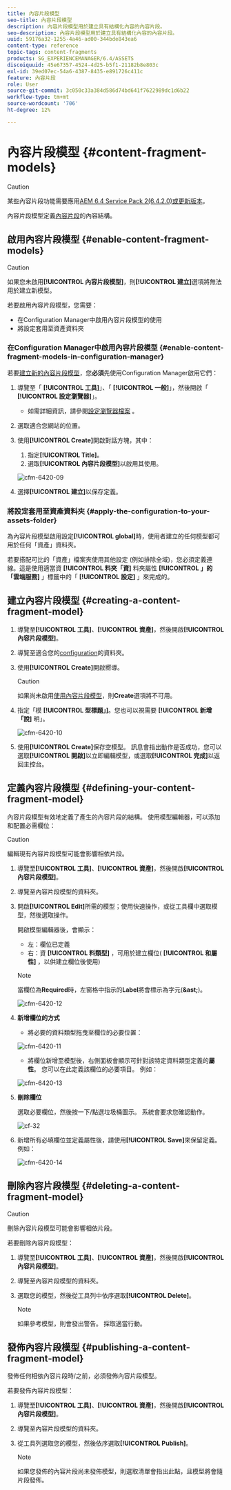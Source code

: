 ```yaml
---
title: 內容片段模型
seo-title: 內容片段模型
description: 內容片段模型用於建立具有結構化內容的內容片段。
seo-description: 內容片段模型用於建立具有結構化內容的內容片段。
uuid: 59176a32-1255-4a46-ad00-344bde843ea6
content-type: reference
topic-tags: content-fragments
products: SG_EXPERIENCEMANAGER/6.4/ASSETS
discoiquuid: 45e67357-4524-4d25-b5f1-21182b8e803c
exl-id: 39ed07ec-54a6-4387-8435-e891726c411c
feature: 內容片段
role: User
source-git-commit: 3c050c33a384d586d74bd641f7622989dc1d6b22
workflow-type: tm+mt
source-wordcount: '706'
ht-degree: 12%

---
```


# 內容片段模型 {#content-fragment-models}

>[!CAUTION]
>
>某些內容片段功能需要應用[AEM 6.4 Service Pack 2(6.4.2.0)或更新版本](../release-notes/sp-release-notes.md)。

內容片段模型定義[內容片段](content-fragments.md)的內容結構。

## 啟用內容片段模型 {#enable-content-fragment-models}

>[!CAUTION]
>
>如果您未啟用&#x200B;**[!UICONTROL 內容片段模型]**，則&#x200B;**[!UICONTROL 建立]**&#x200B;選項將無法用於建立新模型。

若要啟用內容片段模型，您需要：

* 在Configuration Manager中啟用內容片段模型的使用
* 將設定套用至資產資料夾

### 在Configuration Manager中啟用內容片段模型 {#enable-content-fragment-models-in-configuration-manager}

若要[建立新的內容片段模型](#creating-a-content-fragment-model)，您&#x200B;**必須**&#x200B;先使用Configuration Manager啟用它們：

1. 導覽至「 **[!UICONTROL 工具]**」、「 **[!UICONTROL 一般]**」，然後開啟「 **[!UICONTROL 設定瀏覽器]**」。
   * 如需詳細資訊，請參閱[設定瀏覽器檔案](/help/sites-administering/configurations.md) 。
1. 選取適合您網站的位置。
1. 使用&#x200B;**[!UICONTROL Create]**&#x200B;開啟對話方塊，其中：

   1. 指定&#x200B;**[!UICONTROL Title]**。
   1. 選取&#x200B;**[!UICONTROL 內容片段模型]**&#x200B;以啟用其使用。

   ![cfm-6420-09](assets/cfm-6420-09.png)

1. 選擇&#x200B;**[!UICONTROL 建立]**&#x200B;以保存定義。

### 將設定套用至資產資料夾 {#apply-the-configuration-to-your-assets-folder}

為內容片段模型啟用設定&#x200B;**[!UICONTROL global]**&#x200B;時，使用者建立的任何模型都可用於任何「資產」資料夾。

若要搭配可比的「資產」檔案夾使用其他設定 (例如排除全域)，您必須定義連線。這是使用適當資 **[!UICONTROL 料夾「資]** 料夾屬性 **[!UICONTROL 」的「雲端服務]** 」標籤中的「 **[!UICONTROL 設定]** 」來完成的。

## 建立內容片段模型 {#creating-a-content-fragment-model}

1. 導覽至&#x200B;**[!UICONTROL 工具]**、**[!UICONTROL 資產]**，然後開啟&#x200B;**[!UICONTROL 內容片段模型]**。
1. 導覽至適合您的[configuration](#enable-content-fragment-models)的資料夾。
1. 使用&#x200B;**[!UICONTROL Create]**&#x200B;開啟嚮導。

   >[!CAUTION]
   >
   >如果尚未啟用[使用內容片段模型](#enable-content-fragment-models)，則&#x200B;**Create**&#x200B;選項將不可用。

1. 指定「模 **[!UICONTROL 型標題」]**。您也可以視需要 **[!UICONTROL 新增「說]** 明」。

   ![cfm-6420-10](assets/cfm-6420-10.png)

1. 使用&#x200B;**[!UICONTROL Create]**&#x200B;保存空模型。 訊息會指出動作是否成功，您可以選取&#x200B;**[!UICONTROL 開啟]**&#x200B;以立即編輯模型，或選取&#x200B;**[!UICONTROL 完成]**&#x200B;以返回主控台。

## 定義內容片段模型 {#defining-your-content-fragment-model}

內容片段模型有效地定義了產生的內容片段的結構。 使用模型編輯器，可以添加和配置必需欄位：

>[!CAUTION]
>
>編輯現有內容片段模型可能會影響相依片段。

1. 導覽至&#x200B;**[!UICONTROL 工具]**、**[!UICONTROL 資產]**，然後開啟&#x200B;**[!UICONTROL 內容片段模型]**。

1. 導覽至內容片段模型的資料夾。
1. 開啟&#x200B;**[!UICONTROL Edit]**&#x200B;所需的模型；使用快速操作，或從工具欄中選取模型，然後選取操作。

   開啟模型編輯器後，會顯示：

   * 左：欄位已定義
   * 右：資 **[!UICONTROL 料類型]** ，可用於建立欄位( **[!UICONTROL 和屬性]** ，以供建立欄位後使用)

   >[!NOTE]
   >
   >當欄位為&#x200B;**Required**&#x200B;時，左窗格中指示的&#x200B;**Label**&#x200B;將會標示為字元(**&amp;ast;**)。

   ![cfm-6420-12](assets/cfm-6420-12.png)

1. **新增欄位的方式**

   * 將必要的資料類型拖曳至欄位的必要位置：

   ![cfm-6420-11](assets/cfm-6420-11.png)

   * 將欄位新增至模型後，右側面板會顯示可針對該特定資料類型定義的&#x200B;**屬性**。 您可以在此定義該欄位的必要項目。 例如：

   ![cfm-6420-13](assets/cfm-6420-13.png)

1. **刪除欄位**

   選取必要欄位，然後按一下/點選垃圾桶圖示。 系統會要求您確認動作。

   ![cf-32](assets/cf-32.png)

1. 新增所有必填欄位並定義屬性後，請使用&#x200B;**[!UICONTROL Save]**&#x200B;來保留定義。 例如：

   ![cfm-6420-14](assets/cfm-6420-14.png)

## 刪除內容片段模型 {#deleting-a-content-fragment-model}

>[!CAUTION]
>
>刪除內容片段模型可能會影響相依片段。

若要刪除內容片段模型：

1. 導覽至&#x200B;**[!UICONTROL 工具]**、**[!UICONTROL 資產]**，然後開啟&#x200B;**[!UICONTROL 內容片段模型]**。

1. 導覽至內容片段模型的資料夾。
1. 選取您的模型，然後從工具列中依序選取&#x200B;**[!UICONTROL Delete]**。

   >[!NOTE]
   >
   >如果參考模型，則會發出警告。 採取適當行動。

## 發佈內容片段模型 {#publishing-a-content-fragment-model}

發佈任何相依內容片段時/之前，必須發佈內容片段模型。

若要發佈內容片段模型：

1. 導覽至&#x200B;**[!UICONTROL 工具]**、**[!UICONTROL 資產]**，然後開啟&#x200B;**[!UICONTROL 內容片段模型]**。

1. 導覽至內容片段模型的資料夾。
1. 從工具列選取您的模型，然後依序選取&#x200B;**[!UICONTROL Publish]**。

   >[!NOTE]
   >
   >如果您發佈的內容片段尚未發佈模型，則選取清單會指出此點，且模型將會隨片段發佈。
